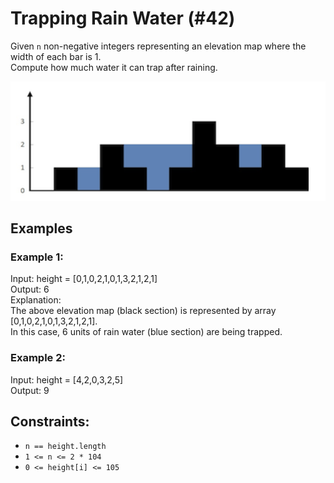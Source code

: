 # Trapping Rain Water (#42)

Given `n` non-negative integers representing an elevation map where the width of each bar is 1.  
Compute how much water it can trap after raining.

![Example](Example.png)

## Examples

### Example 1:

Input: height = [0,1,0,2,1,0,1,3,2,1,2,1]  
Output: 6  
Explanation:  
The above elevation map (black section) is represented by array [0,1,0,2,1,0,1,3,2,1,2,1].  
In this case, 6 units of rain water (blue section) are being trapped.  

### Example 2:

Input: height = [4,2,0,3,2,5]  
Output: 9  

## Constraints:

 - `n == height.length`
 - `1 <= n <= 2 * 104`
 - `0 <= height[i] <= 105`
